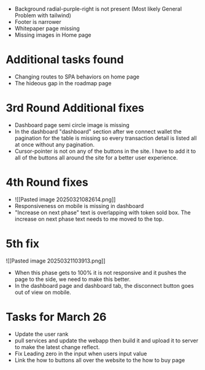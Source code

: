 - Background radial-purple-right is not present (Most likely General Problem with tailwind)
- Footer is narrower
- Whitepaper page missing
- Missing images in Home page

# Additional tasks found
- Changing routes to SPA behaviors on home page
- The hideous gap in the roadmap page


# 3rd Round Additional fixes
- Dashboard page semi circle image is missing
- In the dashboard "dashboard" section after we connect wallet the pagination for the table is missing so every transaction detail is listed all at once without any pagination.
- Cursor-pointer is not on any of the buttons in the site. I have to add it to all of the buttons all around the site for a better user experience.

# 4th Round fixes
- ![[Pasted image 20250321082614.png]] 
- Responsiveness on mobile is missing in dashboard
- "Increase on next phase" text is overlapping with token sold box. The increase on next phase text needs to me moved to the top.

# 5th fix
![[Pasted image 20250321103913.png]]
- When this phase gets to 100% it is not responsive and it pushes the page to the side, we need to make this better.
- In the dashboard page and dashboard tab, the disconnect button goes out of view on mobile.









# Tasks for March 26
- Update the user rank
- pull services and update the webapp then build it and upload it to server to make the latest change reflect.
- Fix Leading zero in the input when users input value
- Link the how to buttons all over the website to the how to buy page